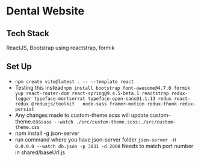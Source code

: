 <h1>Dental Website</h1>

<h2>Tech Stack</h2>
<p>ReactJS, Bootstrap using reactstrap, formik </p>

<h2>Set Up</h2>
<ul>
    <li><code>npm create vite@latest . -- --template react  </code></li>
    <!-- <li><code>npm install bootstrap font-awesome@4.7.0 formik@2.2.9 react-router-dom@6.2.1 react-spring@9.4.5-beta.1 reactstrap@9.0.1 redux-logger@3.0.6 typeface-open-sans@1.1.13 react-redux</code></li> -->
    <li>Testing this instead<code>npm install bootstrap font-awesome@4.7.0 formik yup react-router-dom react-spring@9.4.5-beta.1 reactstrap redux-logger typeface-montserrat typeface-open-sans@1.1.13 redux react-redux @reduxjs/toolkit   node-sass framer-motion redux-thunk redux-persist </code></li>
    <li>Any changes made to custom-theme.scss will update custom-theme.css<code>sass --watch ./src/custom-theme.scss:./src/custom-theme.css</code></li>
    <li> npm install -g json-server</li>
    <li>run command where you have json-server folder <code>json-server -H 0.0.0.0 --watch db.json -p 3031 -d 2000</code> Needs to match port number in shared/baseUrl.js</li>
</ul>
